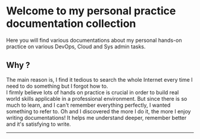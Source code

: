 # Welcome to my personal practice documentation collection
Here you will find various documentations about my personal hands-on practice on various DevOps, Cloud and Sys admin tasks.

## Why ?
The main reason is, I find it tedious to search the whole Internet every time I need to do something but I forgot how to.  
I firmly believe lots of hands on practice is crucial in order to build real world skills applicable in a professional environment. But since there is so much to learn, and I can't remember everything perfectly, I wanted something to refer to.
Oh and I discovered the more I do it, the more I enjoy writing documentations! It helps me understand deeper, remember better and it's satisfying to write.

---
